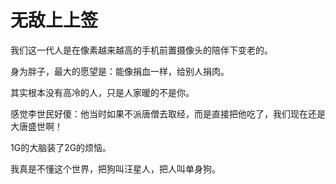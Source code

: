 # 无敌上上签

我们这一代人是在像素越来越高的手机前置摄像头的陪伴下变老的。 

身为胖子，最大的愿望是：能像捐血一样，给别人捐肉。 

其实根本没有高冷的人，只是人家暖的不是你。 

感觉李世民好傻：他当时如果不派唐僧去取经，而是直接把他吃了，我们现在还是大唐盛世啊！ 

1G的大脑装了2G的烦恼。 

我真是不懂这个世界，把狗叫汪星人，把人叫单身狗。